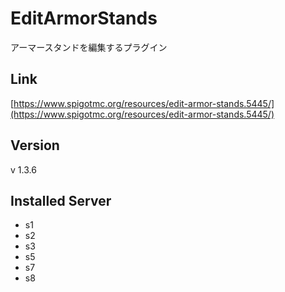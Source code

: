 # EditArmorStands
アーマースタンドを編集するプラグイン

## Link
[https://www.spigotmc.org/resources/edit-armor-stands.5445/](https://www.spigotmc.org/resources/edit-armor-stands.5445/)

## Version
v 1.3.6

## Installed Server
- s1
- s2
- s3
- s5
- s7
- s8
